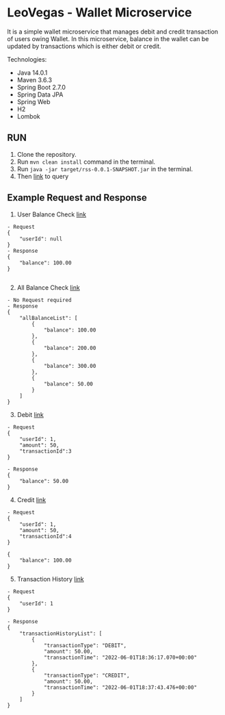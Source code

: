 # LeoVegas - Wallet Microservice

It is a simple wallet microservice that manages debit and credit transaction of users owing Wallet. 
In this microservice, balance in the wallet can be updated by transactions which is either debit or credit.

Technologies:
  * Java 14.0.1
  * Maven 3.6.3
  * Spring Boot 2.7.0
  * Spring Data JPA
  * Spring Web
  * H2
  * Lombok

## RUN
1. Clone the repository.
2. Run `mvn clean install` command in the terminal.
3. Run `java -jar target/rss-0.0.1-SNAPSHOT.jar` in the terminal.
4. Then [link](http://localhost:8080) to query


## Example Request and Response

1. User Balance Check [link](http://localhost:8080/wallet/userbalance)
```
- Request
{
    "userId": null
}
- Response
{
    "balance": 100.00
}
  
```
2. All Balance Check [link](http://localhost:8080/wallet/allbalance)
```
- No Request required
- Response
{
    "allBalanceList": [
        {
            "balance": 100.00
        },
        {
            "balance": 200.00
        },
        {
            "balance": 300.00
        },
        {
            "balance": 50.00
        }
    ]
}
```
3. Debit [link](http://localhost:8080/payment/debit)
```
- Request
{
    "userId": 1,
    "amount": 50,
    "transactionId":3
}

- Response
{
    "balance": 50.00
}

```
4. Credit [link](http://localhost:8080/payment/credit)
```
- Request
{
    "userId": 1,
    "amount": 50,
    "transactionId":4
}

{
    "balance": 100.00
}

```
5. Transaction History [link](http://localhost:8080/transaction/history)
```
- Request
{
    "userId": 1
}

- Response
{
    "transactionHistoryList": [
        {
            "transactionType": "DEBIT",
            "amount": 50.00,
            "transactionTime": "2022-06-01T18:36:17.070+00:00"
        },
        {
            "transactionType": "CREDIT",
            "amount": 50.00,
            "transactionTime": "2022-06-01T18:37:43.476+00:00"
        }
    ]
}
```
